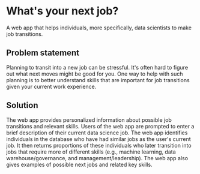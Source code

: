 # What's your next job?

A web app that helps individuals, more specifically, data scientists to make job transitions. 

## Problem statement

Planning to transit into a new job can be stressful. It's often hard to figure out what next moves might be good for you. One way to help with such planning is to better understand skills that are important for job transitions given your current work experience. 
 
## Solution

The web app provides personalized information about possible job transitions and relevant skills. Users of the web app are prompted to enter a brief description of their current data science job. The web app identifies individuals in the database who have had similar jobs as the user's current job. It then returns proportions of these individuals who later transition into jobs that require more of different skills (e.g., machine learning, data warehouse/governance, and management/leadership). The web app also gives examples of possible next jobs and related key skills.



 
 


